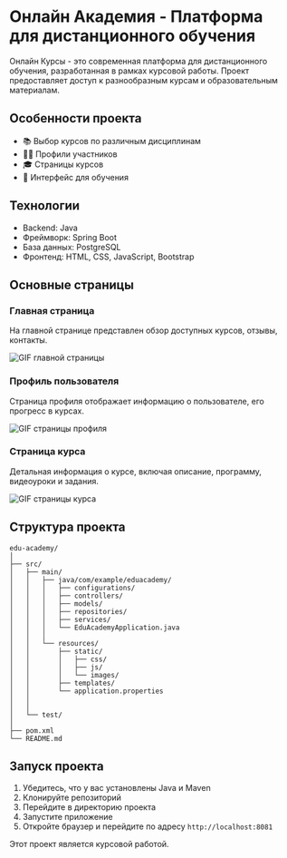 # Онлайн Академия - Платформа для дистанционного обучения

Онлайн Курсы - это современная платформа для дистанционного обучения, разработанная в рамках курсовой работы. Проект предоставляет доступ к разнообразным курсам и образовательным материалам.

## Особенности проекта

- 📚 Выбор курсов по различным дисциплинам
- 👨‍🏫 Профили участников
- 🎓 Страницы курсов
- 📱 Интерфейс для обучения

## Технологии

- Backend: Java
- Фреймворк: Spring Boot
- База данных: PostgreSQL
- Фронтенд: HTML, CSS, JavaScript, Bootstrap

## Основные страницы

### Главная страница

На главной странице представлен обзор доступных курсов, отзывы, контакты.

![GIF главной страницы](https://github.com/endaltsv/EduAcademy/blob/main/gitimages/main.gif?raw=true)

### Профиль пользователя

Страница профиля отображает информацию о пользователе, его прогресс в курсах.

![GIF страницы профиля](https://github.com/endaltsv/EduAcademy/blob/main/gitimages/profile.gif?raw=true)

### Страница курса

Детальная информация о курсе, включая описание, программу, видеоуроки и задания.

![GIF страницы курса](https://github.com/endaltsv/EduAcademy/blob/main/gitimages/course.gif?raw=true)

## Структура проекта

```
edu-academy/
│
├── src/
│   ├── main/
│   │   ├── java/com/example/eduacademy/
│   │   │   ├── configurations/
│   │   │   ├── controllers/
│   │   │   ├── models/
│   │   │   ├── repositories/
│   │   │   ├── services/
│   │   │   └── EduAcademyApplication.java
│   │   │
│   │   └── resources/
│   │       ├── static/
│   │       │   ├── css/
│   │       │   ├── js/
│   │       │   └── images/
│   │       ├── templates/ 
│   │       └── application.properties
│   │       
│   │
│   └── test/
│
├── pom.xml
└── README.md
```

## Запуск проекта

1. Убедитесь, что у вас установлены Java и Maven
2. Клонируйте репозиторий
3. Перейдите в директорию проекта
4. Запустите приложение
5. Откройте браузер и перейдите по адресу `http://localhost:8081`

Этот проект является курсовой работой.
